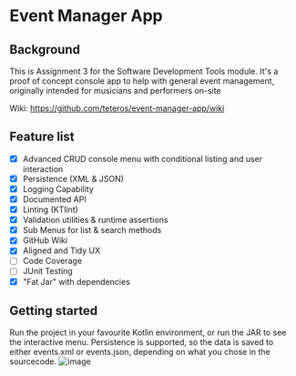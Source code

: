 # Event Manager App
## Background
This is Assignment 3 for the Software Development Tools module.
It's a proof of concept console app to help with general event management, originally intended for musicians and performers on-site

Wiki: https://github.com/teteros/event-manager-app/wiki

## Feature list
- [x] Advanced CRUD console menu with conditional listing and user interaction
- [x] Persistence (XML & JSON)
- [x] Logging Capability
- [x] Documented API
- [x] Linting (KTlint)
- [x] Validation utilities & runtime assertions
- [x] Sub Menus for list & search methods
- [x] GitHub Wiki
- [x] Aligned and Tidy UX
- [ ] Code Coverage
- [ ] JUnit Testing
- [x] "Fat Jar" with dependencies

## Getting started
Run the project in your favourite Kotlin environment, or run the JAR to see the interactive menu.
Persistence is supported, so the data is saved to either events.xml or events.json, depending on what you chose in the sourcecode.
![image](https://user-images.githubusercontent.com/5067989/166138927-0b585d23-a567-40b3-b3c1-5b4f741024b0.png)
